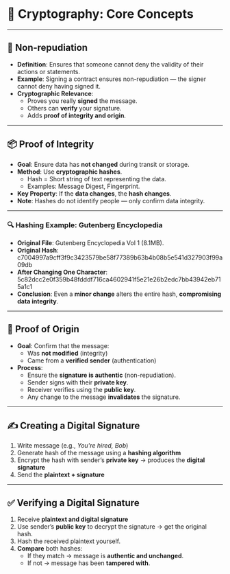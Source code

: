 
# 🔐 Cryptography: Core Concepts

---

## 🧾 Non-repudiation

- **Definition**: Ensures that someone cannot deny the validity of their actions or statements.
- **Example**: Signing a contract ensures non-repudiation — the signer cannot deny having signed it.
- **Cryptographic Relevance**:
  - Proves you really **signed** the message.
  - Others can **verify** your signature.
  - Adds **proof of integrity and origin**.

---

## 📦 Proof of Integrity

- **Goal**: Ensure data has **not changed** during transit or storage.
- **Method**: Use **cryptographic hashes**.
  - Hash = Short string of text representing the data.
  - Examples: Message Digest, Fingerprint.
- **Key Property**: If the **data changes**, the **hash changes**.
- **Note**: Hashes do not identify people — only confirm data integrity.

---

### 🔍 Hashing Example: Gutenberg Encyclopedia

- **Original File**: Gutenberg Encyclopedia Vol 1 (8.1MB).
- **Original Hash**: c7004997a9cff3f9c3423579be58f77389b63b4b08b5e541d327903f99a09db
- **After Changing One Character**: 5c82dcc2e0f359b48fdddf716ca4602941f5e21e26b2edc7bb43942eb715a1c1
- **Conclusion**: Even a **minor change** alters the entire hash, **compromising data integrity**.

---

## 🧾 Proof of Origin

- **Goal**: Confirm that the message:
  - Was **not modified** (integrity)
  - Came from a **verified sender** (authentication)
- **Process**:
  - Ensure the **signature is authentic** (non-repudiation).
  - Sender signs with their **private key**.
  - Receiver verifies using the **public key**.
  - Any change to the message **invalidates** the signature.

---

## ✍️ Creating a Digital Signature

1. Write message (e.g., _You're hired, Bob_)
2. Generate hash of the message using a **hashing algorithm**
3. Encrypt the hash with sender’s **private key** → produces the **digital signature**
4. Send the **plaintext + signature**

---

## ✅ Verifying a Digital Signature

1. Receive **plaintext and digital signature**
2. Use sender’s **public key** to decrypt the signature → get the original hash.
3. Hash the received plaintext yourself.
4. **Compare** both hashes:
   - If they match → message is **authentic and unchanged**.
   - If not → message has been **tampered with**.

